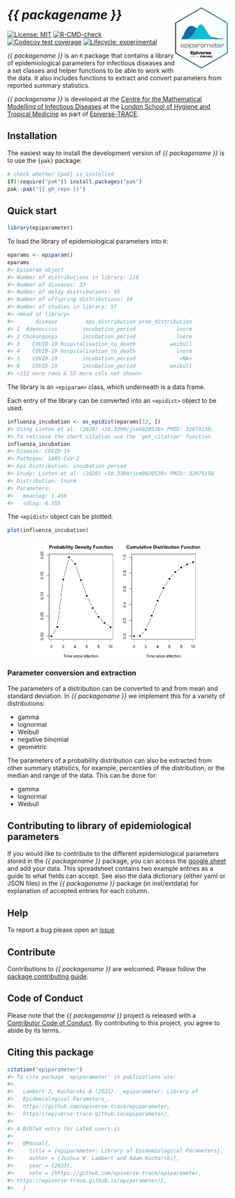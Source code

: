 
<!-- README.md is generated from README.Rmd. Please edit that file -->

# *{{ packagename }}* <img src="man/figures/logo.png" align="right" width="120" />

<!-- badges: start -->

[![License:
MIT](https://img.shields.io/badge/License-MIT-yellow.svg)](https://opensource.org/licenses/MIT)
[![R-CMD-check](https://github.com/epiverse-trace/epiparameter/actions/workflows/R-CMD-check.yaml/badge.svg)](https://github.com/epiverse-trace/epiparameter/actions/workflows/R-CMD-check.yaml)
[![Codecov test
coverage](https://codecov.io/gh/epiverse-trace/epiparameter/branch/main/graph/badge.svg)](https://app.codecov.io/gh/epiverse-trace/epiparameter?branch=main)
[![Lifecycle:
experimental](https://img.shields.io/badge/lifecycle-experimental-orange.svg)](https://lifecycle.r-lib.org/articles/stages.html#experimental)
<!-- badges: end -->

*{{ packagename }}* is an `R` package that contains a library of
epidemiological parameters for infectious diseases and a set classes and
helper functions to be able to work with the data. It also includes
functions to extract and convert parameters from reported summary
statistics.

*{{ packagename }}* is developed at the [Centre for the Mathematical
Modelling of Infectious
Diseases](https://www.lshtm.ac.uk/research/centres/centre-mathematical-modelling-infectious-diseases)
at the [London School of Hygiene and Tropical
Medicine](https://www.lshtm.ac.uk/) as part of
[Epiverse-TRACE](https://data.org/initiatives/epiverse/).

## Installation

The easiest way to install the development version of *{{ packagename
}}* is to use the `{pak}` package:

``` r
# check whether {pak} is installed
if(!require("pak")) install.packages("pak")
pak::pak("{{ gh_repo }}")
```

## Quick start

``` r
library(epiparameter)
```

To load the library of epidemiological parameters into `R`:

``` r
eparams <- epiparam()
eparams
#> Epiparam object
#> Number of distributions in library: 118
#> Number of diseases: 23
#> Number of delay distributions: 95
#> Number of offspring distributions: 10
#> Number of studies in library: 57
#> <Head of library>
#>       disease         epi_distribution prob_distribution
#> 1  Adenovirus        incubation_period             lnorm
#> 2 Chikungunya        incubation_period             lnorm
#> 3    COVID-19 hospitalisation_to_death           weibull
#> 4    COVID-19 hospitalisation_to_death             lnorm
#> 5    COVID-19        incubation_period              <NA>
#> 6    COVID-19        incubation_period           weibull
#> <112 more rows & 53 more cols not shown>
```

The library is an `<epiparam>` class, which underneath is a data frame.

Each entry of the library can be converted into an `<epidist>` object to
be used.

``` r
influenza_incubation <- as_epidist(eparams[12, ])
#> Using Linton et al. (2020) <10.3390/jcm9020538> PMID: 32079150. 
#> To retrieve the short citation use the 'get_citation' function
influenza_incubation
#> Disease: COVID-19
#> Pathogen: SARS-CoV-2
#> Epi Distribution: incubation period
#> Study: Linton et al. (2020) <10.3390/jcm9020538> PMID: 32079150
#> Distribution: lnorm
#> Parameters:
#>   meanlog: 1.456
#>   sdlog: 0.555
```

The `<epidist>` object can be plotted.

``` r
plot(influenza_incubation)
```

<img src="man/figures/README-plot-epidist-1.png" width="75%" style="display: block; margin: auto;" />

### Parameter conversion and extraction

The parameters of a distribution can be converted to and from mean and
standard deviation. In *{{ packagename }}* we implement this for a
variety of distributions:

- gamma
- lognormal
- Weibull
- negative binomial
- geometric

The parameters of a probability distribution can also be extracted from
other summary statistics, for example, percentiles of the distribution,
or the median and range of the data. This can be done for:

- gamma
- lognormal
- Weibull

## Contributing to library of epidemiological parameters

If you would like to contribute to the different epidemiological
parameters stored in the *{{ packagename }}* package, you can access the
[google
sheet](https://docs.google.com/spreadsheets/d/1zVpaaKkQ7aeMdRN2r0p-W4d2TtccL5HcIOp_w-lfkEQ/edit?usp=sharing)
and add your data. This spreadsheet contains two example entries as a
guide to what fields can accept. See also the data dictionary (either
yaml or JSON files) in the *{{ packagename }}* package (in inst/extdata)
for explanation of accepted entries for each column.

## Help

To report a bug please open an
[issue](https://github.com/epiverse-trace/epiparameter/issues/new/choose)

## Contribute

Contributions to *{{ packagename }}* are welcomed. Please follow the
[package contributing
guide](https://github.com/epiverse-trace/epiparameter/blob/main/.github/CONTRIBUTING.md).

## Code of Conduct

Please note that the *{{ packagename }}* project is released with a
[Contributor Code of
Conduct](https://github.com/epiverse-trace/.github/blob/main/CODE_OF_CONDUCT.md).
By contributing to this project, you agree to abide by its terms.

## Citing this package

``` r
citation("epiparameter")
#> To cite package 'epiparameter' in publications use:
#> 
#>   Lambert J, Kucharski A (2023). _epiparameter: Library of
#>   Epidemiological Parameters_.
#>   https://github.com/epiverse-trace/epiparameter,
#>   https://epiverse-trace.github.io/epiparameter/.
#> 
#> A BibTeX entry for LaTeX users is
#> 
#>   @Manual{,
#>     title = {epiparameter: Library of Epidemiological Parameters},
#>     author = {Joshua W. Lambert and Adam Kucharski},
#>     year = {2023},
#>     note = {https://github.com/epiverse-trace/epiparameter,
#> https://epiverse-trace.github.io/epiparameter/},
#>   }
```
